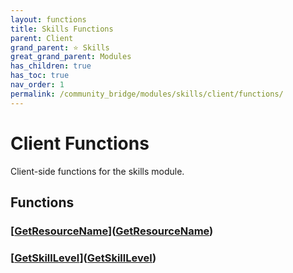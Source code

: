 ```yaml
---
layout: functions
title: Skills Functions
parent: Client
grand_parent: ⭐ Skills
great_grand_parent: Modules
has_children: true
has_toc: true
nav_order: 1
permalink: /community_bridge/modules/skills/client/functions/
---
```


# Client Functions
Client-side functions for the skills module.

## Functions

### [[GetResourceName](GetResourceName/)]([GetResourceName](GetResourceName))
### [[GetSkillLevel](GetSkillLevel/)]([GetSkillLevel](GetSkillLevel))

